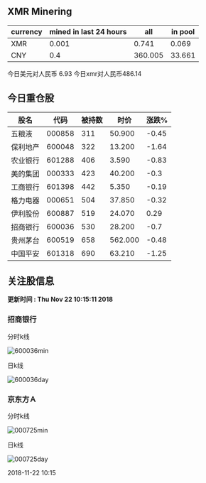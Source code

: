 ## XMR Minering

|currency|mined in last 24 hours|all|in pool|
|---|---|---|---|
|XMR|0.001|0.741|0.069|
|CNY|0.4|360.005|33.661|

今日美元对人民币 6.93	今日xmr对人民币486.14


## 今日重仓股 

|股名|代码|被持数|时价|涨跌%|
|---|---|---|---|---|
|五粮液|000858|311|50.900|-0.45|
|保利地产|600048|322|13.200|-1.64|
|农业银行|601288|406|3.590|-0.83|
|美的集团|000333|423|40.200|-0.3|
|工商银行|601398|442|5.350|-0.19|
|格力电器|000651|504|37.850|-0.32|
|伊利股份|600887|519|24.070|0.29|
|招商银行|600036|530|28.200|-0.7|
|贵州茅台|600519|658|562.000|-0.48|
|中国平安|601318|690|63.210|-1.25|

## 关注股信息
**更新时间 : Thu Nov 22 10:15:11 2018**
### 招商银行 
分时k线

![600036min](http://image.sinajs.cn/newchart/min/n/sh600036.gif)

日k线

![600036day](http://image.sinajs.cn/newchart/daily/n/sh600036.gif)

### 京东方Ａ 
分时k线

![000725min](http://image.sinajs.cn/newchart/min/n/sz000725.gif)

日k线

![000725day](http://image.sinajs.cn/newchart/daily/n/sz000725.gif)

2018-11-22 10:15